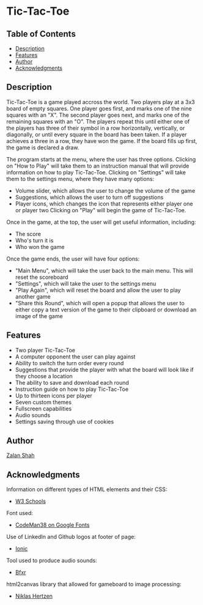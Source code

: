 # Tic-Tac-Toe

## Table of Contents
* [Description](#Description)
* [Features](#Features)
* [Author](#Author)
* [Acknowledgments](#Acknowledgments)

## Description

Tic-Tac-Toe is a game played accross the world. Two players play at a 3x3 board of empty squares.
One player goes first, and marks one of the nine squares with an "X".
The second player goes next, and marks one of the remaining squares with an "O".
The players repeat this until either one of the players has three of their symbol in a row horizontally, vertically, or diagonally, or until every square in the board has been taken.
If a player achieves a three in a row, they have won the game. If the board fills up first, the game is declared a draw.

The program starts at the menu, where the user has three options.
Clicking on "How to Play" will take them to an instruction manual that will provide information on how to play Tic-Tac-Toe.
Clicking on "Settings" will take them to the settings menu, where they have many options:
* Volume slider, which allows the user to change the volume of the game
* Suggestions, which allows the user to turn off suggestions
* Player icons, which changes the icon that represents either player one or player two
Clicking on "Play" will begin the game of Tic-Tac-Toe.

Once in the game, at the top, the user will get useful information, including:
* The score
* Who's turn it is
* Who won the game

Once the game ends, the user will have four options:
* "Main Menu", which will take the user back to the main menu. This will reset the scoreboard
* "Settings", which will take the user to the settings menu
* "Play Again", which will reset the board and allow the user to play another game
* "Share this Round", which will open a popup that allows the user to either copy a text version of the game to their clipboard or download an image of the game

## Features

* Two player Tic-Tac-Toe
* A computer opponent the user can play against
* Ability to switch the turn order every round
* Suggestions that provide the player with what the board will look like if they choose a location
* The ability to save and download each round
* Instruction guide on how to play Tic-Tac-Toe
* Up to thirteen icons per player
* Seven custom themes
* Fullscreen capabilities
* Audio sounds
* Settings saving through use of cookies

## Author

[Zalan Shah](https://www.linkedin.com/in/zalan-shah)

## Acknowledgments

Information on different types of HTML elements and their CSS:
* [W3 Schools](https://www.w3schools.com/)

Font used:
* [CodeMan38 on Google Fonts](https://fonts.google.com/specimen/Press+Start+2P)

Use of LinkedIn and Github logos at footer of page:
* [Ionic](https://ionic.io/ionicons)

Tool used to produce audio sounds:
* [Bfxr](https://www.bfxr.net/)

html2canvas library that allowed for gameboard to image processing:
* [Niklas Hertzen](https://hertzen.com/)
